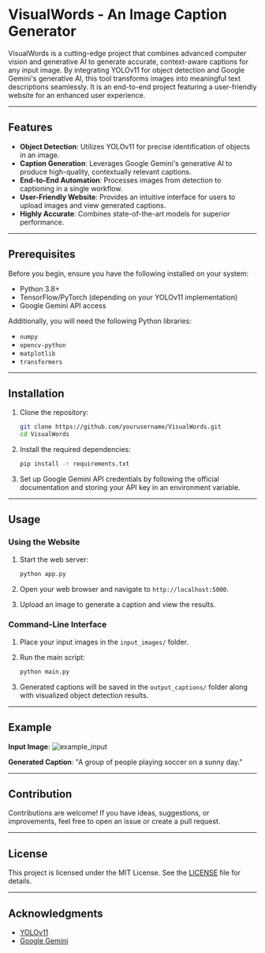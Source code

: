 # VisualWords - An Image Caption Generator

VisualWords is a cutting-edge project that combines advanced computer vision and generative AI to generate accurate, context-aware captions for any input image. By integrating YOLOv11 for object detection and Google Gemini's generative AI, this tool transforms images into meaningful text descriptions seamlessly. It is an end-to-end project featuring a user-friendly website for an enhanced user experience.

---

## Features

- **Object Detection**: Utilizes YOLOv11 for precise identification of objects in an image.
- **Caption Generation**: Leverages Google Gemini's generative AI to produce high-quality, contextually relevant captions.
- **End-to-End Automation**: Processes images from detection to captioning in a single workflow.
- **User-Friendly Website**: Provides an intuitive interface for users to upload images and view generated captions.
- **Highly Accurate**: Combines state-of-the-art models for superior performance.

---

## Prerequisites

Before you begin, ensure you have the following installed on your system:

- Python 3.8+
- TensorFlow/PyTorch (depending on your YOLOv11 implementation)
- Google Gemini API access

Additionally, you will need the following Python libraries:

- `numpy`
- `opencv-python`
- `matplotlib`
- `transformers`

---

## Installation

1. Clone the repository:
   ```bash
   git clone https://github.com/yourusername/VisualWords.git
   cd VisualWords
   ```

2. Install the required dependencies:
   ```bash
   pip install -r requirements.txt
   ```

3. Set up Google Gemini API credentials by following the official documentation and storing your API key in an environment variable.

---

## Usage

### Using the Website

1. Start the web server:
   ```bash
   python app.py
   ```

2. Open your web browser and navigate to `http://localhost:5000`.

3. Upload an image to generate a caption and view the results.

### Command-Line Interface

1. Place your input images in the `input_images/` folder.

2. Run the main script:
   ```bash
   python main.py
   ```

3. Generated captions will be saved in the `output_captions/` folder along with visualized object detection results.

---

## Example

**Input Image**:
![example_input](docs/example_input.jpg)

**Generated Caption**:
"A group of people playing soccer on a sunny day."

---

## Contribution

Contributions are welcome! If you have ideas, suggestions, or improvements, feel free to open an issue or create a pull request.

---

## License

This project is licensed under the MIT License. See the [LICENSE](LICENSE) file for details.

---

## Acknowledgments

- [YOLOv11](https://github.com/ultralytics/yolov11)
- [Google Gemini](https://ai.google/)



